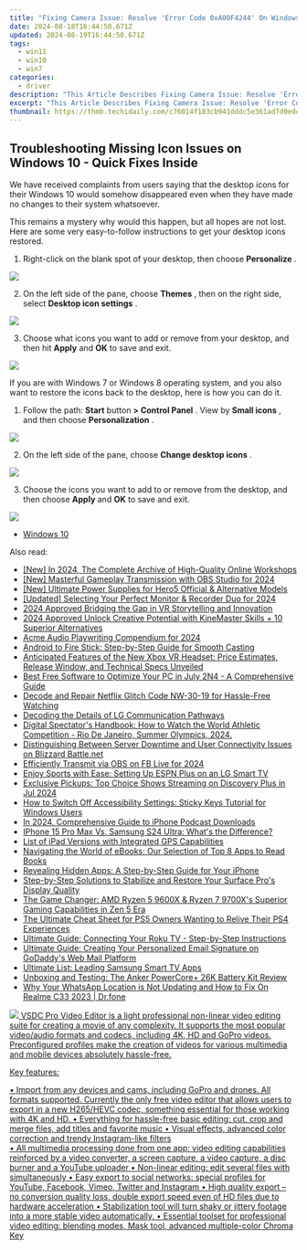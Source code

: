 ```yaml
---
title: "Fixing Camera Issue: Resolve 'Error Code 0xA00F4244' On Windows 11"
date: 2024-08-18T16:44:50.671Z
updated: 2024-08-19T16:44:50.671Z
tags:
  - win11
  - win10
  - win7
categories:
  - driver
description: "This Article Describes Fixing Camera Issue: Resolve 'Error Code 0xA00F4244' On Windows 11"
excerpt: "This Article Describes Fixing Camera Issue: Resolve 'Error Code 0xA00F4244' On Windows 11"
thumbnail: https://thmb.techidaily.com/c76014f183cb941dddc5e361ad7d0edd6dead041e02cfc6dbe8d9945052e8865.jpg
---
```


## Troubleshooting Missing Icon Issues on Windows 10 - Quick Fixes Inside

We have received complaints from users saying that the desktop icons for their Windows 10 would somehow disappeared even when they have made no changes to their system whatsoever.

 This remains a mystery why would this happen, but all hopes are not lost. Here are some very easy-to-follow instructions to get your desktop icons restored.

 1) Right-click on the blank spot of your desktop, then choose **Personalize** .

![](https://images.drivereasy.com/wp-content/uploads/2017/01/img_588028229b7cc.png)

 2) On the left side of the pane, choose **Themes** , then on the right side, select **Desktop icon settings** .

![](https://images.drivereasy.com/wp-content/uploads/2017/01/img_58802e92df990.jpg)

 3) Choose what icons you want to add or remove from your desktop, and then hit **Apply** and **OK** to save and exit.

![](https://images.drivereasy.com/wp-content/uploads/2017/01/img_58802f339c201.png)

 If you are with Windows 7 or Windows 8 operating system, and you also want to restore the icons back to the desktop, here is how you can do it.

 1) Follow the path: **Start** button **\> Control Panel** . View by **Small icons** , and then choose **Personalization** .

![](https://images.drivereasy.com/wp-content/uploads/2017/01/img_5880348cc53ea.jpg)

 2) On the left side of the pane, choose **Change desktop icons** .

![](https://images.drivereasy.com/wp-content/uploads/2017/01/img_588034ebed73e.png)

 3) Choose the icons you want to add to or remove from the desktop, and then choose **Apply** and **OK** to save and exit.

![](https://images.drivereasy.com/wp-content/uploads/2017/01/img_5880356ed7e6a.png)

* [Windows 10](https://tools.techidaily.com/drivereasy/download/)

<ins class="adsbygoogle"
     style="display:block"
     data-ad-format="autorelaxed"
     data-ad-client="ca-pub-7571918770474297"
     data-ad-slot="1223367746"></ins>



<ins class="adsbygoogle"
     style="display:block"
     data-ad-client="ca-pub-7571918770474297"
     data-ad-slot="8358498916"
     data-ad-format="auto"
     data-full-width-responsive="true"></ins>

<span class="atpl-alsoreadstyle">Also read:</span>
<div><ul>
<li><a href="https://digital-screen-recording.techidaily.com/new-in-2024-the-complete-archive-of-high-quality-online-workshops/"><u>[New] In 2024, The Complete Archive of High-Quality Online Workshops</u></a></li>
<li><a href="https://screen-capture.techidaily.com/new-masterful-gameplay-transmission-with-obs-studio-for-2024/"><u>[New] Masterful Gameplay Transmission with OBS Studio for 2024</u></a></li>
<li><a href="https://some-skills.techidaily.com/new-ultimate-power-supplies-for-hero5-official-and-alternative-models/"><u>[New] Ultimate Power Supplies for Hero5  Official & Alternative Models</u></a></li>
<li><a href="https://screen-video-capture.techidaily.com/updated-selecting-your-perfect-monitor-and-recorder-duo-for-2024/"><u>[Updated] Selecting Your Perfect Monitor & Recorder Duo for 2024</u></a></li>
<li><a href="https://article-posts.techidaily.com/2024-approved-bridging-the-gap-in-vr-storytelling-and-innovation/"><u>2024 Approved  Bridging the Gap in VR Storytelling and Innovation</u></a></li>
<li><a href="https://some-approaches.techidaily.com/2024-approved-unlock-creative-potential-with-kinemaster-skills-plus-10-superior-alternatives/"><u>2024 Approved  Unlock Creative Potential with KineMaster Skills + 10 Superior Alternatives</u></a></li>
<li><a href="https://extra-information.techidaily.com/acme-audio-playwriting-compendium-for-2024/"><u>Acme Audio Playwriting Compendium for 2024</u></a></li>
<li><a href="https://techno-recovery.techidaily.com/android-to-fire-stick-step-by-step-guide-for-smooth-casting/"><u>Android to Fire Stick: Step-by-Step Guide for Smooth Casting</u></a></li>
<li><a href="https://techno-recovery.techidaily.com/anticipated-features-of-the-new-xbox-vr-headset-price-estimates-release-window-and-technical-specs-unveiled/"><u>Anticipated Features of the New Xbox VR Headset: Price Estimates, Release Window, and Technical Specs Unveiled</u></a></li>
<li><a href="https://techno-recovery.techidaily.com/best-free-software-to-optimize-your-pc-in-july-2n4-a-comprehensive-guide/"><u>Best Free Software to Optimize Your PC in July 2N4 - A Comprehensive Guide</u></a></li>
<li><a href="https://techno-recovery.techidaily.com/decode-and-repair-netflix-glitch-code-nw-30-19-for-hassle-free-watching/"><u>Decode and Repair Netflix Glitch Code NW-30-19 for Hassle-Free Watching</u></a></li>
<li><a href="https://techno-recovery.techidaily.com/decoding-the-details-of-lg-communication-pathways/"><u>Decoding the Details of LG Communication Pathways</u></a></li>
<li><a href="https://techno-recovery.techidaily.com/digital-spectators-handbook-how-to-watch-the-world-athletic-competition-rio-de-janeiro-summer-olympics-2024/"><u>Digital Spectator's Handbook: How to Watch the World Athletic Competition - Rio De Janeiro, Summer Olympics, 2024.</u></a></li>
<li><a href="https://techno-recovery.techidaily.com/distinguishing-between-server-downtime-and-user-connectivity-issues-on-blizzard-battlenet/"><u>Distinguishing Between Server Downtime and User Connectivity Issues on Blizzard Battle.net</u></a></li>
<li><a href="https://visual-screen-recording.techidaily.com/efficiently-transmit-via-obs-on-fb-live-for-2024/"><u>Efficiently Transmit via OBS on FB Live for 2024</u></a></li>
<li><a href="https://techno-recovery.techidaily.com/enjoy-sports-with-ease-setting-up-espn-plus-on-an-lg-smart-tv/"><u>Enjoy Sports with Ease: Setting Up ESPN Plus on an LG Smart TV</u></a></li>
<li><a href="https://techno-recovery.techidaily.com/exclusive-pickups-top-choice-shows-streaming-on-discovery-plus-in-jul-2024/"><u>Exclusive Pickups: Top Choice Shows Streaming on Discovery Plus in Jul 2024</u></a></li>
<li><a href="https://techno-recovery.techidaily.com/how-to-switch-off-accessibility-settings-sticky-keys-tutorial-for-windows-users/"><u>How to Switch Off Accessibility Settings: Sticky Keys Tutorial for Windows Users</u></a></li>
<li><a href="https://extra-hints.techidaily.com/in-2024-comprehensive-guide-to-iphone-podcast-downloads/"><u>In 2024, Comprehensive Guide to iPhone Podcast Downloads</u></a></li>
<li><a href="https://techno-recovery.techidaily.com/iphone-15-pro-max-vs-samsung-s24-ultra-whats-the-difference/"><u>IPhone 15 Pro Max Vs. Samsung S24 Ultra: What's the Difference?</u></a></li>
<li><a href="https://techno-recovery.techidaily.com/list-of-ipad-versions-with-integrated-gps-capabilities/"><u>List of iPad Versions with Integrated GPS Capabilities</u></a></li>
<li><a href="https://techno-recovery.techidaily.com/navigating-the-world-of-ebooks-our-selection-of-top-8-apps-to-read-books/"><u>Navigating the World of eBooks: Our Selection of Top 8 Apps to Read Books</u></a></li>
<li><a href="https://techno-recovery.techidaily.com/revealing-hidden-apps-a-step-by-step-guide-for-your-iphone/"><u>Revealing Hidden Apps: A Step-by-Step Guide for Your iPhone</u></a></li>
<li><a href="https://techno-recovery.techidaily.com/step-by-step-solutions-to-stabilize-and-restore-your-surface-pros-display-quality/"><u>Step-by-Step Solutions to Stabilize and Restore Your Surface Pro's Display Quality</u></a></li>
<li><a href="https://hardware-reviews.techidaily.com/the-game-changer-amd-ryzen-5-9600x-and-ryzen-7-9700xs-superior-gaming-capabilities-in-zen-5-era/"><u>The Game Changer: AMD Ryzen 5 9600X & Ryzen 7 9700X's Superior Gaming Capabilities in Zen 5 Era</u></a></li>
<li><a href="https://techno-recovery.techidaily.com/the-ultimate-cheat-sheet-for-ps5-owners-wanting-to-relive-their-ps4-experiences/"><u>The Ultimate Cheat Sheet for PS5 Owners Wanting to Relive Their PS4 Experiences</u></a></li>
<li><a href="https://techno-recovery.techidaily.com/ultimate-guide-connecting-your-roku-tv-step-by-step-instructions/"><u>Ultimate Guide: Connecting Your Roku TV - Step-by-Step Instructions</u></a></li>
<li><a href="https://techno-recovery.techidaily.com/ultimate-guide-creating-your-personalized-email-signature-on-godaddys-web-mail-platform/"><u>Ultimate Guide: Creating Your Personalized Email Signature on GoDaddy's Web Mail Platform</u></a></li>
<li><a href="https://techno-recovery.techidaily.com/ultimate-list-leading-samsung-smart-tv-apps/"><u>Ultimate List: Leading Samsung Smart TV Apps</u></a></li>
<li><a href="https://buynow-tips.techidaily.com/unboxing-and-testing-the-anker-powercoreplus-26k-battery-kit-review/"><u>Unboxing and Testing: The Anker PowerCore+ 26K Battery Kit Review</u></a></li>
<li><a href="https://location-social.techidaily.com/why-your-whatsapp-location-is-not-updating-and-how-to-fix-on-realme-c33-2023-drfone-by-drfone-virtual-android/"><u>Why Your WhatsApp Location is Not Updating and How to Fix On Realme C33 2023 | Dr.fone</u></a></li>
</ul></div>

<!-- affiliate ads begin -->
<a href="https://secure.2checkout.com/order/checkout.php?PRODS=4693127&QTY=1&AFFILIATE=108875&CART=1"><img src="https://www.videosoftdev.com/images/video_editor/screenshots/1.jpg" border="0">
VSDC Pro Video Editor is a light professional non-linear video editing suite for creating a movie of any complexity. It supports the most popular video/audio formats and codecs, including 4K, HD and GoPro videos. Preconfigured profiles make the creation of videos for various multimedia and mobile devices absolutely hassle-free.

Key features:

•	Import from any devices and cams, including GoPro and drones. All formats supported. Сurrently the only free video editor that allows users to export in a new H265/HEVC codec, something essential for those working with 4K and HD.
•	Everything for hassle-free basic editing: cut, crop and merge files, add titles and favorite music
•	Visual effects, advanced color correction and trendy Instagram-like filters   
•	All multimedia processing done from one app: video editing capabilities reinforced by  a video converter, a screen capture, a video capture, a disc burner and a YouTube uploader
•	Non-linear editing: edit several files with simultaneously 
•	Easy export to social networks: special profiles for YouTube, Facebook, Vimeo, Twitter and Instagram
•	High quality export – no conversion quality loss, double export speed even of HD files due to hardware acceleration
•	Stabilization tool will turn shaky or jittery footage into a more stable video automatically. 
•	Essential toolset for professional video editing: blending modes, Mask tool, advanced multiple-color Chroma Key  
</a>
<!-- affiliate ads end -->